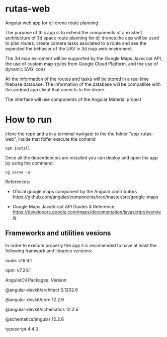 # rutas-web
Angular web app for dji drone route planning 

The purpose of this app is to extend the components of a existent architecture of 3d space route planning for dji drones.the app will be used to plan routes, create camera tasks asociated to a route and see the expected the behavior of the UAV in 3d map web enviroment.

The 3d map eviroment will be supported by the Google Maps Javscript API, the use of custom map styles from Google Cloud Platform, and the use of dynamic SVG icons

All the information of the routes and tasks will be stored in a real time firebase database. The information of the database will be compatible with the android app client that conects to the drone.

The interface will use components of the Angular Material project

# How to run
clone the repo and a in a terminal navigate to the the folder "app-rutas-web", Inside that folfer execute the comand
```
npm install
```
Once all the dependencies are installed you can deploy and open the app by using the command:

```
ng serve -o
```


References:

- Oficial google maps component by the Angular contributors
https://github.com/angular/components/tree/master/src/google-maps

- Google Maps JavaScript API Guides & Reference
https://developers.google.com/maps/documentation/javascript/overview



## Frameworks and utilities vesions


In order to execute properly the app it is recomended to have at least the following framwork and libraries versions: 

node: v16.9.1

npm: v7.24.1

AngularCli Packages:					Version

@angular-devkit/architect    0.1202.6

@angular-devkit/core         12.2.6 

@angular-devkit/schematics   12.2.6 

@schematics/angular          12.2.6 

typescript                   4.4.3


